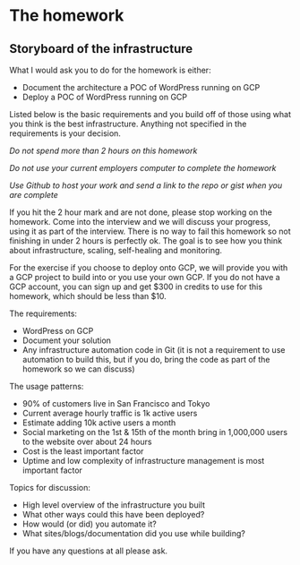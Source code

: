 # The homework

## Storyboard of the infrastructure

What I would ask you to do for the homework is either:

  * Document the architecture a POC of WordPress running on GCP
  * Deploy a POC of WordPress running on GCP

Listed below is the basic requirements and you build off of those using what you think is the best infrastructure. Anything not specified in the requirements is your decision.

*Do not spend more than 2 hours on this homework*

*Do not use your current employers computer to complete the homework*

*Use Github to host your work and send a link to the repo or gist when you are complete*

If you hit the 2 hour mark and are not done, please stop working on the homework.  Come into the interview and we will discuss your progress, using it as part of the interview.  There is no way to fail this homework so not finishing in under 2 hours is perfectly ok.  The goal is to see how you think about infrastructure, scaling, self-healing and monitoring.

For the exercise if you choose to deploy onto GCP, we will provide you with a GCP project to build into or you use your own GCP.  If you do not have a GCP account, you can sign up and get $300 in credits to use for this homework, which should be less than $10.  

The requirements:

- WordPress on GCP
- Document your solution
- Any infrastructure automation code in Git (it is not a requirement to use automation to build this, but if you do, bring the code as part of the homework so we can discuss)

The usage patterns:

- 90% of customers live in San Francisco and Tokyo
- Current average hourly traffic is 1k active users
- Estimate adding 10k active users a month
- Social marketing on the 1st & 15th of the month bring in 1,000,000 users to the website over about 24 hours
- Cost is the least important factor
- Uptime and low complexity of infrastructure management is most important factor

Topics for discussion:

- High level overview of the infrastructure you built
- What other ways could this have been deployed?
- How would (or did) you automate it?
- What sites/blogs/documentation did you use while building?

If you have any questions at all please ask.